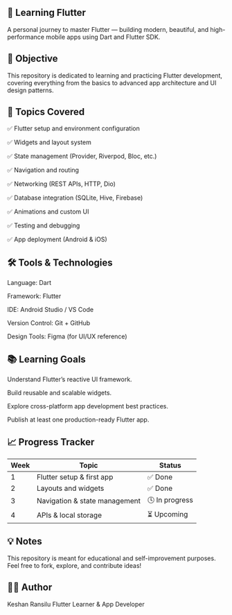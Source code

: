 ## 📱 Learning Flutter

A personal journey to master Flutter — building modern, beautiful, and high-performance mobile apps using Dart and Flutter SDK.

## 🚀 Objective

This repository is dedicated to learning and practicing Flutter development, covering everything from the basics to advanced app architecture and UI design patterns.

## 🧩 Topics Covered

✅ Flutter setup and environment configuration

✅ Widgets and layout system

✅ State management (Provider, Riverpod, Bloc, etc.)

✅ Navigation and routing

✅ Networking (REST APIs, HTTP, Dio)

✅ Database integration (SQLite, Hive, Firebase)

✅ Animations and custom UI

✅ Testing and debugging

✅ App deployment (Android & iOS)


## 🛠️ Tools & Technologies

Language: Dart

Framework: Flutter

IDE: Android Studio / VS Code

Version Control: Git + GitHub

Design Tools: Figma (for UI/UX reference)

## 📚 Learning Goals

Understand Flutter’s reactive UI framework.

Build reusable and scalable widgets.

Explore cross-platform app development best practices.

Publish at least one production-ready Flutter app.

## 📈 Progress Tracker
| Week | Topic                         | Status         |
| ---- | ----------------------------- | -------------- |
| 1    | Flutter setup & first app     | ✅ Done         |
| 2    | Layouts and widgets           | ✅ Done         |
| 3    | Navigation & state management | 🕓 In progress |
| 4    | APIs & local storage          | ⏳ Upcoming     |


## 💡 Notes

This repository is meant for educational and self-improvement purposes.
Feel free to fork, explore, and contribute ideas!

## 👨‍💻 Author

Keshan Ransilu
Flutter Learner & App Developer
